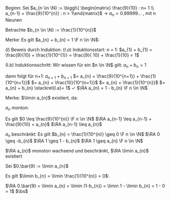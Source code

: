 Beginn: 
Sei $a_{n \in \N} := \biggl\{ \begin{matrix} \frac{9}{10} : n= 1 \\ a_{n-1} + \frac{9}{10^{n}} : n > 1\end{matrix}$
-> $a_{n} = 0.99999\dots$ , mit n Neunen

Betrachte $b_{n \in \N} := \frac{1}{10^{n}}$

Merke:
Es gilt $a_{n} + b_{n} = 1 \F n \in \N$:

$(I)$ Beweis durch Induktion:
$(I.a)$ Induktionsstart:
n = 1:
$a_{1} + b_{1} = \frac{9}{10} + \frac{1}{10^{1}} = \frac{9}{ 10} + \frac{1}{10} = 1$

(I.b) Induktionsschritt:
Wir wissen für ein $n \in \N$ gilt:
$a_{n} + b_{n} = 1$

dann folgt für n+1:
$a_{n+1} + b_{n+1}$
$= a_{n} + \frac{9}{10^{n+1}} + \frac{1}{10^{n+1}}$
$= a_{n} + \frac{10}{10^{n+1}}$
$= a_{n} + \frac{1}{10^{n}}$
$= a_{n} + b_{n} \stackrel{I.a}= 1$
$\checkmark$
$\RA a_{n} = 1 - b_{n} \F n \in \N$

Merke: 
$\limin a_{n}$ existiert, da:

$a_{n}$ monton:

Es gilt $0 \leq \frac{9}{10^{n}} \F n \in \N$
$\RA a_{n-1} \leq a_{n-1} + \frac{9}{10} = a_{n}$
$\RA a_{n-1} \leq a_{n}$

$a_{n}$ beschränkt:
Es gilt $b_{n} = \frac{1}{10^{n}} \geq 0 \F n \in \N$
$\RA 0 \geq -b_{n}$
$\RA 1 \geq 1 - b_{n}$
$\RA 1 \geq a_{n} \F n \in \N$

$\RA a_{n}$ monoton wachsend und beschränkt,
$\RA \limin a_{n}$ existiert

Sei $0.\bar{9} := \limin a_{n}$

Es gilt $\limin b_{n} = \limin \frac{1}{10^{n}} = 0$:

$\RA 0.\bar{9} = \limin a_{n} = \limin (1-b_{n}) = \limin 1 - \limin  b_{n} = 1 - 0 = 1$
$\bs$
